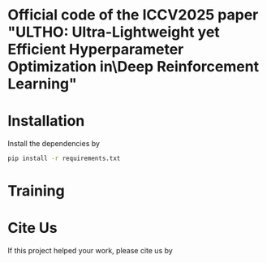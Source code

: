 # Official code of the ICCV2025 paper "ULTHO: Ultra-Lightweight yet Efficient Hyperparameter Optimization in\\Deep Reinforcement Learning"

# Installation

Install the dependencies by
``` sh
pip install -r requirements.txt
```

# Training

# Cite Us
If this project helped your work, please cite us by
``` bib

```
